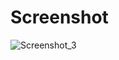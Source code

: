 # Screenshot
![Screenshot_3](https://user-images.githubusercontent.com/72658608/218944537-7409e967-3af2-492f-a1df-62116eddf8e1.jpg)
